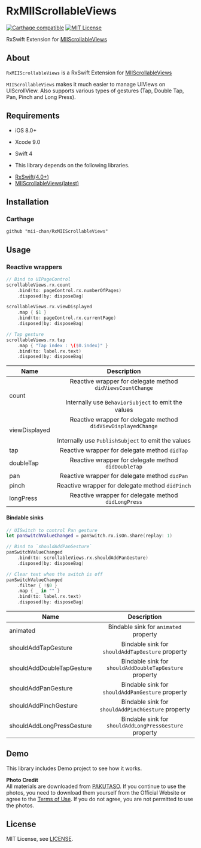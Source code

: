 # RxMIIScrollableViews
[![Carthage compatible](https://img.shields.io/badge/Carthage-compatible-4BC51D.svg?style=flat)](https://github.com/Carthage/Carthage)
[![MIT License](http://img.shields.io/badge/license-MIT-blue.svg?style=flat)](/LICENSE)

RxSwift Extension for [MIIScrollableViews](https://github.com/mii-chan/MIIScrollableViews)

## About
`RxMIIScrollableViews` is a RxSwift Extension for [MIIScrollableViews](https://github.com/mii-chan/MIIScrollableViews)

`MIIScrollableViews` makes it much easier to manage UIViews on UIScrollView. Also supports various types of gestures (Tap, Double Tap, Pan, Pinch and Long Press).

## Requirements
* iOS 8.0+
* Xcode 9.0
* Swift 4

* This library depends on the following libraries.
 - [RxSwift(4.0+)](https://github.com/ReactiveX/RxSwift)
 - [MIIScrollableViews(latest)](https://github.com/mii-chan/MIIScrollableViews)

## Installation
### Carthage
```
github "mii-chan/RxMIIScrollableViews"
```

## Usage
### Reactive wrappers

```swift
// Bind to UIPageControl
scrollableViews.rx.count
    .bind(to: pageControl.rx.numberOfPages)
    .disposed(by: disposeBag)

scrollableViews.rx.viewDisplayed
    .map { $1 }
    .bind(to: pageControl.rx.currentPage)
    .disposed(by: disposeBag)

// Tap gesture
scrollableViews.rx.tap
    .map { "Tap index : \($0.index)" }
    .bind(to: label.rx.text)
    .disposed(by: disposeBag)
```

Name | Description
---|:---:|
count | Reactive wrapper for delegate method `didViewsCountChange` <br><br> Internally use `BehaviorSubject` to emit the values
viewDisplayed | Reactive wrapper for delegate method `didViewDisplayedChange` <br><br> Internally use `PublishSubject` to emit the values
tap | Reactive wrapper for delegate method `didTap`
doubleTap | Reactive wrapper for delegate method `didDoubleTap`
pan | Reactive wrapper for delegate method `didPan`
pinch | Reactive wrapper for delegate method `didPinch`
longPress | Reactive wrapper for delegate method `didLongPress`

#### Bindable sinks

```swift
// UISwitch to control Pan gesture
let panSwitchValueChanged = panSwitch.rx.isOn.share(replay: 1)

// Bind to `shouldAddPanGesture`
panSwitchValueChanged
    .bind(to: scrollableViews.rx.shouldAddPanGesture)
    .disposed(by: disposeBag)

// Clear text when the switch is off
panSwitchValueChanged
    .filter { !$0 }
    .map { _ in "" }
    .bind(to: label.rx.text)
    .disposed(by: disposeBag)
```

Name | Description |
---|:---:|
animated | Bindable sink for `animated` property
shouldAddTapGesture | Bindable sink for `shouldAddTapGesture` property
shouldAddDoubleTapGesture | Bindable sink for `shouldAddDoubleTapGesture` property
shouldAddPanGesture | Bindable sink for `shouldAddPanGesture` property
shouldAddPinchGesture | Bindable sink for `shouldAddPinchGesture` property
shouldAddLongPressGesture | Bindable sink for `shouldAddLongPressGesture` property

## Demo
This library includes Demo project to see how it works.

**Photo Credit** <br>
All materials are downloaded from [PAKUTASO](https://www.pakutaso.com/). If you continue to use the photos, you need to download them yourself from the Official Website or agree to the [Terms of Use](https://www.pakutaso.com/userpolicy.html). If you do not agree, you are not permitted to use the photos.

## License
MIT License, see [LICENSE](/LICENSE).